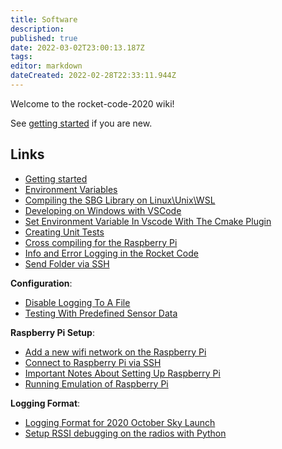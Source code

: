 ```yaml
---
title: Software
description: 
published: true
date: 2022-03-02T23:00:13.187Z
tags: 
editor: markdown
dateCreated: 2022-02-28T22:33:11.944Z
---
```


Welcome to the rocket-code-2020 wiki!

See [getting started](./Software/Getting-started) if you are new.


## Links

- [Getting started](./Software/Getting-started)
- [Environment Variables](./Software/Environment-Variables)
- [Compiling the SBG Library on Linux\Unix\WSL](./Software/Compiling-the-SBG-Library-on-Linux)
- [Developing on Windows with VSCode](./Software/Developing-on-Windows-with-VSCode)
- [Set Environment Variable In Vscode With The Cmake Plugin](./Software/Set-Environement-Variable-In-Vscode-With-The-Cmake-Plugin)
- [Creating Unit Tests](./Software/Creating-Unit-Tests)
- [Cross compiling for the Raspberry Pi](./Software/Cross-compiling-for-the-Raspberry-Pi)
- [Info and Error Logging in the Rocket Code](./Software/Info-and-Error-Logging-in-the-Rocket-Code)
- [Send Folder via SSH](./Software/Send-Folder-via-SSH)

**Configuration**:
- [Disable Logging To A File](./Software/Disable-Logging-To-A-File)
- [Testing With Predefined Sensor Data](./Software/Testing-With-Predefined-Sensor-Data)

**Raspberry Pi Setup**:
- [Add a new wifi network on the Raspberry Pi](./Software/Add-a-new-wifi-network-on-the-Raspberry-Pi)
- [Connect to Raspberry Pi via SSH](./Software/Connect-to-Raspberry-Pi-via-SSH)
- [Important Notes About Setting Up Raspberry Pi](./Software/Important-Notes-About-Setting-Up-Raspberry-Pi)
- [Running Emulation of Raspberry Pi](./Software/Running-Emulation-of-Raspberry-Pi)

**Logging Format**:
- [Logging Format for 2020 October Sky Launch](./Software/Data-Format-for-2020-October-Sky-Launch)
- [Setup RSSI debugging on the radios with Python](./Software/Radio-commands-in-Python-3)